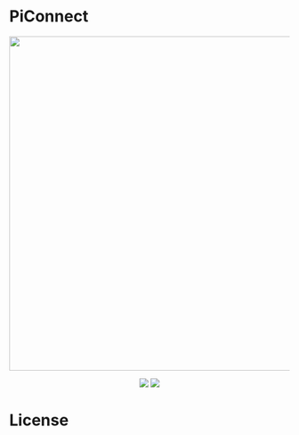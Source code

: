 # PiConnect
<div align="center">
    <img src="/.github/Neurales_logo.png" width="600">
</div>
     
</p>
<p align="center">
    <a href="https://github.com/badges/shields/graphs/contributors" alt="Contributors">
        <img src="https://img.shields.io/badge/Version-0.0.1-blue" /></a>
    <a href="https://github.com/badges/shields/graphs/contributors" alt="Contributors">
        <img src="https://img.shields.io/badge/Android-Experimental-green" /></a>
</p>
	
# License

  


